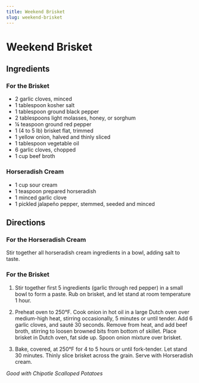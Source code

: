 ```yaml
---
title: Weekend Brisket
slug: weekend-brisket
---
```


# Weekend Brisket

## Ingredients

### For the Brisket
- 2 garlic cloves, minced
- 1 tablespoon kosher salt
- 1 tablespoon ground black pepper
- 2 tablespoons light molasses, honey, or sorghum
- ¼ teaspoon ground red pepper
- 1 (4 to 5 lb) brisket flat, trimmed
- 1 yellow onion, halved and thinly sliced
- 1 tablespoon vegetable oil
- 6 garlic cloves, chopped
- 1 cup beef broth

### Horseradish Cream
- 1 cup sour cream
- 1 teaspoon prepared horseradish
- 1 minced garlic clove
- 1 pickled jalapeño pepper, stemmed, seeded and minced

## Directions

### For the Horseradish Cream
Stir together all horseradish cream ingredients in a bowl, adding salt to taste.

### For the Brisket
1. Stir together first 5 ingredients (garlic through red pepper) in a small bowl to form a paste. Rub on brisket, and let stand at room temperature 1 hour.

2. Preheat oven to 250°F. Cook onion in hot oil in a large Dutch oven over medium-high heat, stirring occasionally, 5 minutes or until tender. Add 6 garlic cloves, and sauté 30 seconds. Remove from heat, and add beef broth, stirring to loosen browned bits from bottom of skillet. Place brisket in Dutch oven, fat side up. Spoon onion mixture over brisket.

3. Bake, covered, at 250°F for 4 to 5 hours or until fork-tender. Let stand 30 minutes. Thinly slice brisket across the grain. Serve with Horseradish cream.

*Good with Chipotle Scalloped Potatoes*